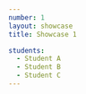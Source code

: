 ```yaml
---
number: 1
layout: showcase
title: Showcase 1

students:
  - Student A
  - Student B
  - Student C
---
```

